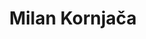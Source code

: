 ---
# Display name
title: Milan Kornjača

# Username (this should match the folder name)
authors:
- milan-kornjaca

# Is this the primary user of the site?
superuser: false

# Link to personal page
social:
- icon: address-card
  icon_pack: fas
  link: 'https://scholar.google.com/citations?user=Lwy0VKQAAAAJ&hl=en' 
---